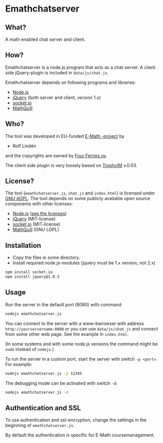 Emathchatserver
===============

What?
-----
A math enabled chat server and client.

How?
----
Emathchatserver is a node.js program that acts as a chat server. A client side
jQuery-plugin is included in `data/js/chat.js`.

Emathchatserver depends on following programs and libraries:
* [Node.js](http://nodejs.org/)
* [jQuery](http://jquery.com/) (both server and client, version 1.x) 
* [socket.io](http://socket.io/)
* [MathQuill](https://github.com/e-math/mathquill)

Who?
----
The tool was developed in EU-funded [E-Math -project](http://emath.eu) by
* Rolf Lindén

and the copyrights are owned by [Four Ferries oy](http://fourferries.fi).

The client side plugin is very loosely based on [TrophyIM](http://code.google.com/p/trophyim/) v.0.03.

License?
--------
The tool (`emathchatserver.js`, `chat.js` and `index.html`) is licensed under
[GNU AGPL](http://www.gnu.org/licenses/agpl-3.0.html).
The tool depends on some publicly available open source components with other licenses:
* [Node.js](http://nodejs.org) ([see the licenses](https://github.com/joyent/node/blob/master/LICENSE))
* [jQuery](http://jquery.com) (MIT-license)
* [socket.io](http://socket.io/) (MIT-license)
* [MathQuill](https://github.com/e-math/mathquill) (GNU LGPL)



Installation
------------

* Copy the files in some directory.
* Install required node.js-modules (jquery must be 1.x version, not 2.x)

```bash
npm install socket.io
npm install jquery@1.8.3
```

Usage
-----
Run the server in the default port (8080) with command:

```bash
nodejs emathchatserver.js
```

You can connect to the server with a www-bwrowser with address `http://yourservername:8080` or
you can use `data/js/chat.js` and connect from some other web page. See the example in `index.html`.

(In some systems and with some node.js versions the command might be `node` instead of `nodejs`.)

To run the server in a custom port, start the server with switch `-p <port>`. For example:

```bash
nodejs emathchatserver.js -p 12345
```

The debugging mode can be activated with switch `-d`:

```bash
nodejs emathchatserver.js -d
```

Authentication and SSL
----
To use authentication and ssl-encryption, change the settings in the beginning of `emathchatserver.js`.

By default the authentication is specific for E-Math coursemanagement.